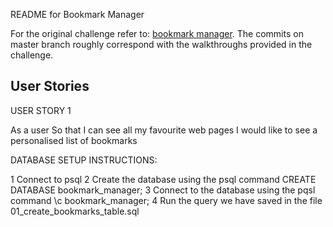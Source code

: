README for Bookmark Manager

For the original challenge refer to: [bookmark manager](https://github.com/makersacademy/course/tree/master/bookmark_manager). The commits on master branch roughly correspond with the walkthroughs provided in the challenge.

## User Stories

USER STORY 1

As a user
So that I can see all my favourite web pages
I would like to see a personalised list of bookmarks

DATABASE SETUP INSTRUCTIONS:


  1  Connect to psql
  2  Create the database using the psql command CREATE DATABASE bookmark_manager;
  3  Connect to the database using the pqsl command \c bookmark_manager;
  4  Run the query we have saved in the file 01_create_bookmarks_table.sql

